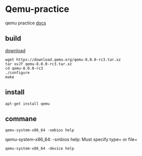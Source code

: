 # Qemu-practice
qemu practice
[docs](https://wiki.qemu.org/Documentation)

## build
[download](https://www.qemu.org/download/)
```
wget https://download.qemu.org/qemu-8.0.0-rc3.tar.xz
tar xvJf qemu-8.0.0-rc3.tar.xz
cd qemu-8.0.0-rc3
./configure
make
```
## install
```
apt-get install qemu
```
## commane
```
qemu-system-x86_64 -smbios help
```
qemu-system-x86_64: -smbios help: Must specify type= or file=
```
qemu-system-x86_64 -device help
```

